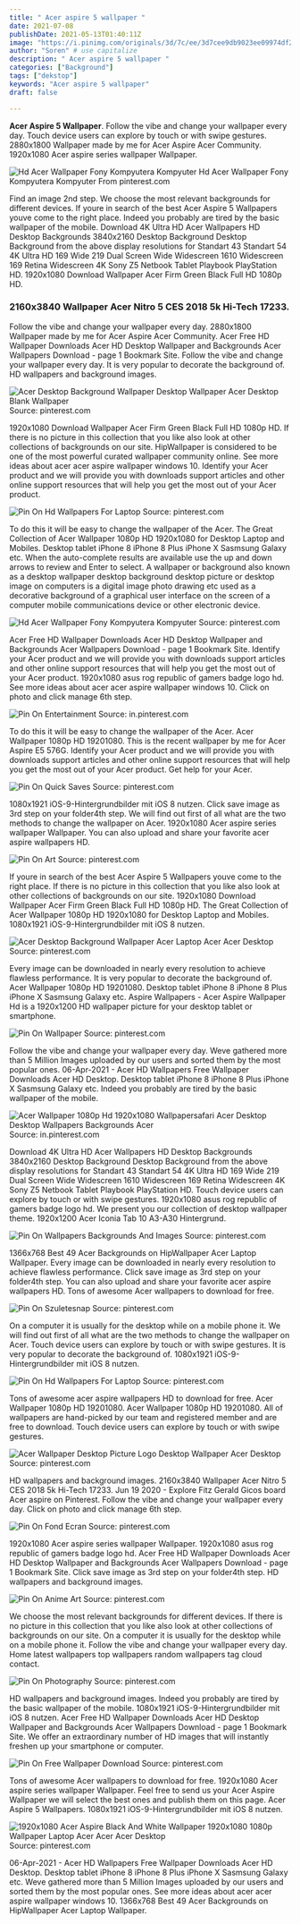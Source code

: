 ```yaml
---
title: " Acer aspire 5 wallpaper "
date: 2021-07-08
publishDate: 2021-05-13T01:40:11Z
image: "https://i.pinimg.com/originals/3d/7c/ee/3d7cee9db9023ee09974df294ff679fa.jpg"
author: "Soren" # use capitalize
description: " Acer aspire 5 wallpaper "
categories: ["Background"]
tags: ["dekstop"]
keywords: "Acer aspire 5 wallpaper"
draft: false

---
```



**Acer Aspire 5 Wallpaper**. Follow the vibe and change your wallpaper every day. Touch device users can explore by touch or with swipe gestures. 2880x1800 Wallpaper made by me for Acer Aspire Acer Community. 1920x1080 Acer aspire series wallpaper Wallpaper.

![Hd Acer Wallpaper Fony Kompyutera Kompyuter](https://i.pinimg.com/736x/8e/82/9c/8e829c51a2b001086fda059aa331da05.jpg "Hd Acer Wallpaper Fony Kompyutera Kompyuter")
Hd Acer Wallpaper Fony Kompyutera Kompyuter From pinterest.com


Find an image 2nd step. We choose the most relevant backgrounds for different devices. If youre in search of the best Acer Aspire 5 Wallpapers youve come to the right place. Indeed you probably are tired by the basic wallpaper of the mobile. Download 4K Ultra HD Acer Wallpapers HD Desktop Backgrounds 3840x2160 Desktop Background Desktop Background from the above display resolutions for Standart 43 Standart 54 4K Ultra HD 169 Wide 219 Dual Screen Wide Widescreen 1610 Widescreen 169 Retina Widescreen 4K Sony Z5 Netbook Tablet Playbook PlayStation HD. 1920x1080 Download Wallpaper Acer Firm Green Black Full HD 1080p HD.

### 2160x3840 Wallpaper Acer Nitro 5 CES 2018 5k Hi-Tech 17233.

Follow the vibe and change your wallpaper every day. 2880x1800 Wallpaper made by me for Acer Aspire Acer Community. Acer Free HD Wallpaper Downloads Acer HD Desktop Wallpaper and Backgrounds Acer Wallpapers Download - page 1 Bookmark Site. Follow the vibe and change your wallpaper every day. It is very popular to decorate the background of. HD wallpapers and background images.


![Acer Desktop Background Wallpaper Desktop Wallpaper Acer Desktop Blank Wallpaper](https://i.pinimg.com/originals/a2/39/80/a23980d287b16a228afee1d5b9e2d2ab.jpg "Acer Desktop Background Wallpaper Desktop Wallpaper Acer Desktop Blank Wallpaper")
Source: pinterest.com

1920x1080 Download Wallpaper Acer Firm Green Black Full HD 1080p HD. If there is no picture in this collection that you like also look at other collections of backgrounds on our site. HipWallpaper is considered to be one of the most powerful curated wallpaper community online. See more ideas about acer acer aspire wallpaper windows 10. Identify your Acer product and we will provide you with downloads support articles and other online support resources that will help you get the most out of your Acer product.

![Pin On Hd Wallpapers For Laptop](https://i.pinimg.com/originals/99/c6/3b/99c63bc9951892cd564baa0ddfbe5456.jpg "Pin On Hd Wallpapers For Laptop")
Source: pinterest.com

To do this it will be easy to change the wallpaper of the Acer. The Great Collection of Acer Wallpaper 1080p HD 1920x1080 for Desktop Laptop and Mobiles. Desktop tablet iPhone 8 iPhone 8 Plus iPhone X Sasmsung Galaxy etc. When the auto-complete results are available use the up and down arrows to review and Enter to select. A wallpaper or background also known as a desktop wallpaper desktop background desktop picture or desktop image on computers is a digital image photo drawing etc used as a decorative background of a graphical user interface on the screen of a computer mobile communications device or other electronic device.

![Hd Acer Wallpaper Fony Kompyutera Kompyuter](https://i.pinimg.com/736x/8e/82/9c/8e829c51a2b001086fda059aa331da05.jpg "Hd Acer Wallpaper Fony Kompyutera Kompyuter")
Source: pinterest.com

Acer Free HD Wallpaper Downloads Acer HD Desktop Wallpaper and Backgrounds Acer Wallpapers Download - page 1 Bookmark Site. Identify your Acer product and we will provide you with downloads support articles and other online support resources that will help you get the most out of your Acer product. 1920x1080 asus rog republic of gamers badge logo hd. See more ideas about acer acer aspire wallpaper windows 10. Click on photo and click manage 6th step.

![Pin On Entertainment](https://i.pinimg.com/474x/03/43/98/03439815553577479989f94dd7ee9789.jpg "Pin On Entertainment")
Source: in.pinterest.com

To do this it will be easy to change the wallpaper of the Acer. Acer Wallpaper 1080p HD 19201080. This is the recent wallpaper by me for Acer Aspire E5 576G. Identify your Acer product and we will provide you with downloads support articles and other online support resources that will help you get the most out of your Acer product. Get help for your Acer.

![Pin On Quick Saves](https://i.pinimg.com/736x/53/a5/33/53a533049315fd7ede70f515eaef3e93.jpg "Pin On Quick Saves")
Source: pinterest.com

1080x1921 iOS-9-Hintergrundbilder mit iOS 8 nutzen. Click save image as 3rd step on your folder4th step. We will find out first of all what are the two methods to change the wallpaper on Acer. 1920x1080 Acer aspire series wallpaper Wallpaper. You can also upload and share your favorite acer aspire wallpapers HD.

![Pin On Art](https://i.pinimg.com/originals/79/59/c4/7959c4b919219caf22f009b3bc50c3f1.jpg "Pin On Art")
Source: pinterest.com

If youre in search of the best Acer Aspire 5 Wallpapers youve come to the right place. If there is no picture in this collection that you like also look at other collections of backgrounds on our site. 1920x1080 Download Wallpaper Acer Firm Green Black Full HD 1080p HD. The Great Collection of Acer Wallpaper 1080p HD 1920x1080 for Desktop Laptop and Mobiles. 1080x1921 iOS-9-Hintergrundbilder mit iOS 8 nutzen.

![Acer Desktop Background Wallpaper Acer Laptop Acer Acer Desktop](https://i.pinimg.com/originals/8c/1f/fb/8c1ffb671ede43cb21a6f2ceca47ed7f.jpg "Acer Desktop Background Wallpaper Acer Laptop Acer Acer Desktop")
Source: pinterest.com

Every image can be downloaded in nearly every resolution to achieve flawless performance. It is very popular to decorate the background of. Acer Wallpaper 1080p HD 19201080. Desktop tablet iPhone 8 iPhone 8 Plus iPhone X Sasmsung Galaxy etc. Aspire Wallpapers - Acer Aspire Wallpaper Hd is a 1920x1200 HD wallpaper picture for your desktop tablet or smartphone.

![Pin On Wallpaper](https://i.pinimg.com/564x/eb/52/e1/eb52e1df8aee7eeaf8afccf1518d392b.jpg "Pin On Wallpaper")
Source: pinterest.com

Follow the vibe and change your wallpaper every day. Weve gathered more than 5 Million Images uploaded by our users and sorted them by the most popular ones. 06-Apr-2021 - Acer HD Wallpapers Free Wallpaper Downloads Acer HD Desktop. Desktop tablet iPhone 8 iPhone 8 Plus iPhone X Sasmsung Galaxy etc. Indeed you probably are tired by the basic wallpaper of the mobile.

![Acer Wallpaper 1080p Hd 1920x1080 Wallpapersafari Acer Desktop Desktop Wallpapers Backgrounds Acer](https://i.pinimg.com/originals/8b/d9/ba/8bd9ba028225327586e70c721c53f2a9.jpg "Acer Wallpaper 1080p Hd 1920x1080 Wallpapersafari Acer Desktop Desktop Wallpapers Backgrounds Acer")
Source: in.pinterest.com

Download 4K Ultra HD Acer Wallpapers HD Desktop Backgrounds 3840x2160 Desktop Background Desktop Background from the above display resolutions for Standart 43 Standart 54 4K Ultra HD 169 Wide 219 Dual Screen Wide Widescreen 1610 Widescreen 169 Retina Widescreen 4K Sony Z5 Netbook Tablet Playbook PlayStation HD. Touch device users can explore by touch or with swipe gestures. 1920x1080 asus rog republic of gamers badge logo hd. We present you our collection of desktop wallpaper theme. 1920x1200 Acer Iconia Tab 10 A3-A30 Hintergrund.

![Pin On Wallpapers Backgrounds And Images](https://i.pinimg.com/originals/07/bc/ef/07bcef805e15407033d50c039bada02d.jpg "Pin On Wallpapers Backgrounds And Images")
Source: pinterest.com

1366x768 Best 49 Acer Backgrounds on HipWallpaper Acer Laptop Wallpaper. Every image can be downloaded in nearly every resolution to achieve flawless performance. Click save image as 3rd step on your folder4th step. You can also upload and share your favorite acer aspire wallpapers HD. Tons of awesome Acer wallpapers to download for free.

![Pin On Szuletesnap](https://i.pinimg.com/originals/ae/72/b4/ae72b4c1b66c45094029dc48792cde18.jpg "Pin On Szuletesnap")
Source: pinterest.com

On a computer it is usually for the desktop while on a mobile phone it. We will find out first of all what are the two methods to change the wallpaper on Acer. Touch device users can explore by touch or with swipe gestures. It is very popular to decorate the background of. 1080x1921 iOS-9-Hintergrundbilder mit iOS 8 nutzen.

![Pin On Hd Wallpapers For Laptop](https://i.pinimg.com/736x/7d/9d/d9/7d9dd9c255aea15718be20a1e111df6f.jpg "Pin On Hd Wallpapers For Laptop")
Source: pinterest.com

Tons of awesome acer aspire wallpapers HD to download for free. Acer Wallpaper 1080p HD 19201080. Acer Wallpaper 1080p HD 19201080. All of wallpapers are hand-picked by our team and registered member and are free to download. Touch device users can explore by touch or with swipe gestures.

![Acer Wallpaper Desktop Picture Logo Desktop Wallpaper Acer Desktop](https://i.pinimg.com/originals/dc/c4/c2/dcc4c2829916019e24a3ef01c8a448d1.jpg "Acer Wallpaper Desktop Picture Logo Desktop Wallpaper Acer Desktop")
Source: pinterest.com

HD wallpapers and background images. 2160x3840 Wallpaper Acer Nitro 5 CES 2018 5k Hi-Tech 17233. Jun 19 2020 - Explore Fitz Gerald Gicos board Acer aspire on Pinterest. Follow the vibe and change your wallpaper every day. Click on photo and click manage 6th step.

![Pin On Fond Ecran](https://i.pinimg.com/600x315/ed/d4/7a/edd47af687f9d1e6e1fccde4c77a95e4.jpg "Pin On Fond Ecran")
Source: pinterest.com

1920x1080 Acer aspire series wallpaper Wallpaper. 1920x1080 asus rog republic of gamers badge logo hd. Acer Free HD Wallpaper Downloads Acer HD Desktop Wallpaper and Backgrounds Acer Wallpapers Download - page 1 Bookmark Site. Click save image as 3rd step on your folder4th step. HD wallpapers and background images.

![Pin On Anime Art](https://i.pinimg.com/originals/fd/db/e5/fddbe524e59a75889353266b8f202381.jpg "Pin On Anime Art")
Source: pinterest.com

We choose the most relevant backgrounds for different devices. If there is no picture in this collection that you like also look at other collections of backgrounds on our site. On a computer it is usually for the desktop while on a mobile phone it. Follow the vibe and change your wallpaper every day. Home latest wallpapers top wallpapers random wallpapers tag cloud contact.

![Pin On Photography](https://i.pinimg.com/originals/f0/cf/0f/f0cf0fbb29ae7e8a1a49890540040715.jpg "Pin On Photography")
Source: pinterest.com

HD wallpapers and background images. Indeed you probably are tired by the basic wallpaper of the mobile. 1080x1921 iOS-9-Hintergrundbilder mit iOS 8 nutzen. Acer Free HD Wallpaper Downloads Acer HD Desktop Wallpaper and Backgrounds Acer Wallpapers Download - page 1 Bookmark Site. We offer an extraordinary number of HD images that will instantly freshen up your smartphone or computer.

![Pin On Free Wallpaper Download](https://i.pinimg.com/originals/50/f9/75/50f975e4e67683198a784e3c1641254c.jpg "Pin On Free Wallpaper Download")
Source: pinterest.com

Tons of awesome Acer wallpapers to download for free. 1920x1080 Acer aspire series wallpaper Wallpaper. Feel free to send us your Acer Aspire Wallpaper we will select the best ones and publish them on this page. Acer Aspire 5 Wallpapers. 1080x1921 iOS-9-Hintergrundbilder mit iOS 8 nutzen.

![1920x1080 Acer Aspire Black And White Wallpaper 1920x1080 1080p Wallpaper Laptop Acer Acer Acer Desktop](https://i.pinimg.com/originals/3d/7c/ee/3d7cee9db9023ee09974df294ff679fa.jpg "1920x1080 Acer Aspire Black And White Wallpaper 1920x1080 1080p Wallpaper Laptop Acer Acer Acer Desktop")
Source: pinterest.com

06-Apr-2021 - Acer HD Wallpapers Free Wallpaper Downloads Acer HD Desktop. Desktop tablet iPhone 8 iPhone 8 Plus iPhone X Sasmsung Galaxy etc. Weve gathered more than 5 Million Images uploaded by our users and sorted them by the most popular ones. See more ideas about acer acer aspire wallpaper windows 10. 1366x768 Best 49 Acer Backgrounds on HipWallpaper Acer Laptop Wallpaper.

